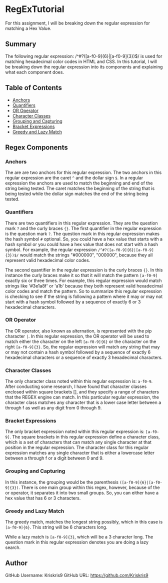 # RegExTutorial

For this assignment, I will be breaking down the regular expression for matching a Hex Value. 


## Summary


The following regular expression: /^#?([a-f0-9]{6}|[a-f0-9]{3})$/ is used for matching hexadecimal color codes in HTML and CSS. In this tutorial, I will be breaking down the regular expression into its components and explaining what each component does.

## Table of Contents

- [Anchors](#anchors)
- [Quantifiers](#quantifiers)
- [OR Operator](#or-operator)
- [Character Classes](#character-classes)
- [Grouping and Capturing](#grouping-and-capturing)
- [Bracket Expressions](#bracket-expressions)
- [Greedy and Lazy Match](#greedy-and-lazy-match)

## Regex Components

### Anchors

The are are two anchors for this regular expression. The two anchors in this regular expression are the caret ```^``` and the dollar sign ```$```. In a regular expression the anchors are used to match the beginning and end of the string being tested. The caret matches the beginning of the string that is being tested while the dollar sign matches the end of the string being tested. 

### Quantifiers

There are two quantifiers in this regular expression. They are the question mark ```?``` and the curly braces ```{}```. The first quantifier in the regular expression is the question mark ```?```. The question mark in this regular expression makes the hash symbol ```#``` optional. So, you could have a hex value that starts with a hash symbol or you could have a hex value that does not start with a hash symbol. For example, the regular expression ```/^#?([a-f0-9]{6}|[a-f0-9]{3})$/``` would match the strings "#000000", "000000", because they all represent valid hexadecimal color codes. 

The second quantifier in the regular expression is the curly braces ```{}```. In this instance the curly braces make it so that it will match the pattern ```[a-f0-9]``` exactly six or three times. For example, this regular expression would match strings like '#3e1a8f' or 'a1b' because they both represent valid hexadecimal color codes and match the pattern. So to summarize this regular expression is checking to see if the string is following a pattern where it may or may not start with a hash symbol followed by a sequence of exactly 6 or 3 hexadecimal characters.

### OR Operator

The OR operator, also known as alternation, is represented with the pip character ```|```. In this regular expression, the OR operator will be used to match either the character on the left ```[a-f0-9]{6}``` or the character on the right ```[a-f0-9]{3}```. So, the regular expression will match any string that may or may not contain a hash symbol followed by a sequence of exactly 6 hexadecimal characters or a sequence of exactly 3 hexadecimal characters. 

### Character Classes

The only character class noted within this regular expression is: ```a-f0-9```. After conducting some research, I have found that character classes enclosed within square brackets [], and they specify a range of characters that the REGEX engine can match. In this particular regular expression, the character class matches any character that is a lower case letter between a through f as well as any digit from 0 through 9. 


### Bracket Expressions

The only bracket expression noted within this regular expression is: ```[a-f0-9]```. The square brackets in this regular expression define a character class, which is a set of characters that can match any single character at that position in the regular expression. The character class for this regular expression matches any single character that is either a lowercase letter between a through f or a digit between 0 and 9. 


### Grouping and Capturing

In this instance, the grouping would be the parenthesis ```([a-f0-9]{6}|[a-f0-9]{3})```. There is one main group within this regex, however, because of the or operator, it separates it into two small groups. So, you can either have a hex value that has 6 or 3 characters. 

### Greedy and Lazy Match

The greedy match, matches the longest string possibly, which in this case is ```[a-f0-9]{6}```. This string will be 6 characters long. 

While a lazy match is ```[a-f0-9]{3}```, which will be a 3 character long. The question mark in this regular expression denotes you are doing a lazy search.

## Author 

GitHub Username: Kriskris9
GitHub URL: https://github.com/Kriskris9

